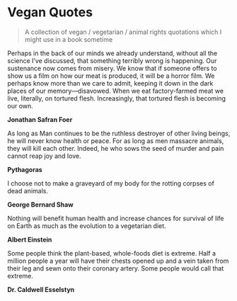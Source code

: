 # Vegan Quotes

> A collection of vegan / vegetarian / animal rights quotations which I might use in a book sometime

Perhaps in the back of our minds we already understand, without all the science I’ve discussed, that something terribly wrong is happening. Our sustenance now comes from misery. We know that if someone offers to show us a film on how our meat is produced, it will be a horror film. We perhaps know more than we care to admit, keeping it down in the dark places of our memory—disavowed. When we eat factory-farmed meat we live, literally, on tortured flesh. Increasingly, that tortured flesh is becoming our own.

**Jonathan Safran Foer**

As long as Man continues to be the ruthless destroyer of other living beings, he will never know health or peace. For as long as men massacre animals, they will kill each other. Indeed, he who sows the seed of murder and pain cannot reap joy and love.

**Pythagoras**

I choose not to make a graveyard of my body for the rotting corpses of dead animals.

**George Bernard Shaw**

Nothing will benefit human health and increase chances for survival of life on Earth as much as the evolution to a vegetarian diet.

**Albert Einstein**

Some people think the plant-based, whole-foods diet is extreme. Half a million people a year will have their chests opened up and a vein taken from their leg and sewn onto their coronary artery. Some people would call that extreme. 

**Dr. Caldwell Esselstyn**

